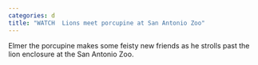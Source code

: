 ```yaml
---
categories: d
title: "WATCH  Lions meet porcupine at San Antonio Zoo"
---
```

Elmer the porcupine makes some feisty new friends as he strolls past the lion enclosure at the San Antonio Zoo.